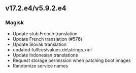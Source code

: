 ## v17.2.e4/v5.9.2.e4

### Magisk
- Update stub French translation
- Update French translation (#576)
- Update Slovak translation
- updated full\res\values.de\strings.xml
- Update Indonesian translations
- Request storage permission when patching boot images
- Randomize service names
